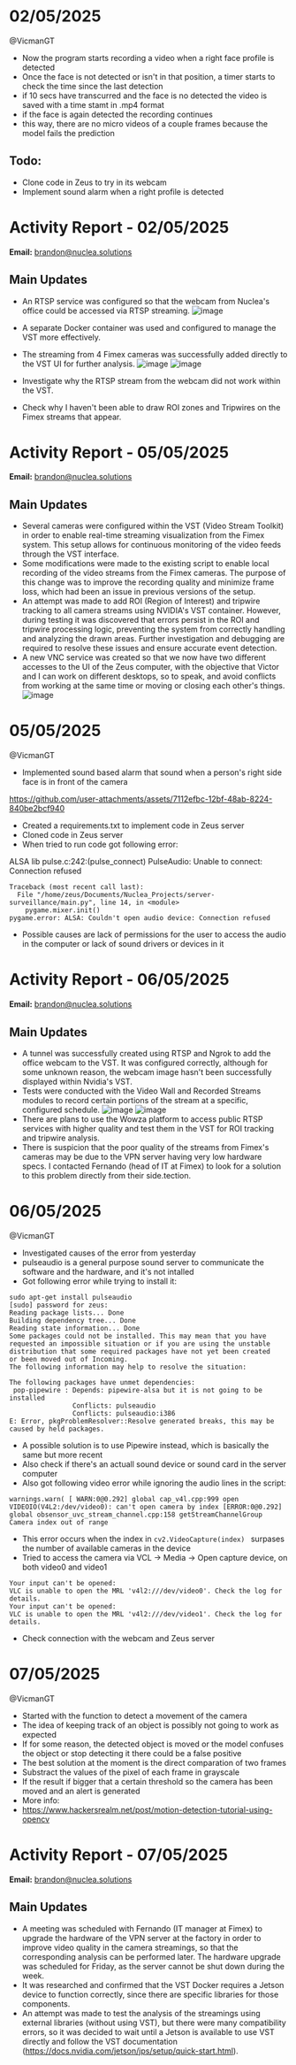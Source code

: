 # 02/05/2025
@VicmanGT
- Now the program starts recording a video when a right face profile is detected
- Once the face is not detected or isn't in that position, a timer starts to check the time since the last detection
- if 10 secs have transcurred and the face is no detected the video is saved with a time stamt in .mp4 format
- if the face is again detected the recording continues
- this way, there are no micro videos of a couple frames because the model fails the prediction

## Todo: 
- Clone code in Zeus to try in its webcam
- Implement sound alarm when a right profile is detected

# Activity Report - 02/05/2025

**Email:** brandon@nuclea.solutions

## Main Updates
- An RTSP service was configured so that the webcam from Nuclea's office could be accessed via RTSP streaming.
  ![image](https://github.com/user-attachments/assets/b61ce0a9-2fab-4214-b8f6-0b5952fc7410)

- A separate Docker container was used and configured to manage the VST more effectively.
- The streaming from 4 Fimex cameras was successfully added directly to the VST UI for further analysis.
  ![image](https://github.com/user-attachments/assets/ecb63238-7012-470d-85f0-bb0adc70357e)
  ![image](https://github.com/user-attachments/assets/dc4d4c34-1403-49ae-a588-eb566a55e01b)

- Investigate why the RTSP stream from the webcam did not work within the VST.
- Check why I haven't been able to draw ROI zones and Tripwires on the Fimex streams that appear.

# Activity Report - 05/05/2025

**Email:** brandon@nuclea.solutions

## Main Updates
- Several cameras were configured within the VST (Video Stream Toolkit) in order to enable real-time streaming visualization from the Fimex system. This setup allows for continuous monitoring of the video feeds through the VST interface.
- Some modifications were made to the existing script to enable local recording of the video streams from the Fimex cameras. The purpose of this change was to improve the recording quality and minimize frame loss, which had been an issue in previous versions of the setup.
- An attempt was made to add ROI (Region of Interest) and tripwire tracking to all camera streams using NVIDIA's VST container. However, during testing it was discovered that errors persist in the ROI and tripwire processing logic, preventing the system from correctly handling and analyzing the drawn areas. Further investigation and debugging are required to resolve these issues and ensure accurate event detection.
- A new VNC service was created so that we now have two different accesses to the UI of the Zeus computer, with the objective that Victor and I can work on different desktops, so to speak, and avoid conflicts from working at the same time or moving or closing each other's things.
 ![image](https://github.com/user-attachments/assets/125e015f-c551-4516-8417-7bdf34c7da2e)

# 05/05/2025
@VicmanGT
- Implemented sound based alarm that sound when a person's right side face is in front of the camera

https://github.com/user-attachments/assets/7112efbc-12bf-48ab-8224-840be2bcf940


- Created a requirements.txt to implement code in Zeus server
- Cloned code in Zeus server
- When tried to run code got following error: 

ALSA lib pulse.c:242:(pulse_connect) PulseAudio: Unable to connect: Connection refused
```
Traceback (most recent call last):
  File "/home/zeus/Documents/Nuclea_Projects/server-surveillance/main.py", line 14, in <module>
    pygame.mixer.init()
pygame.error: ALSA: Couldn't open audio device: Connection refused
```
- Possible causes are lack of permissions for the user to access the audio in the computer or lack of sound drivers or devices in it

# Activity Report - 06/05/2025

**Email:** brandon@nuclea.solutions

## Main Updates
- A tunnel was successfully created using RTSP and Ngrok to add the office webcam to the VST. It was configured correctly, although for some unknown reason, the webcam image hasn't been successfully displayed within Nvidia's VST.
- Tests were conducted with the Video Wall and Recorded Streams modules to record certain portions of the stream at a specific, configured schedule.
  ![image](https://github.com/user-attachments/assets/b94d2d02-5593-4c79-8494-13076f8bdb1c)
  ![image](https://github.com/user-attachments/assets/d9771467-008e-4401-8588-bc900a65ca02)
- There are plans to use the Wowza platform to access public RTSP services with higher quality and test them in the VST for ROI tracking and tripwire analysis.
- There is suspicion that the poor quality of the streams from Fimex's cameras may be due to the VPN server having very low hardware specs. I contacted Fernando (head of IT at Fimex) to look for a solution to this problem directly from their side.tection.

# 06/05/2025
@VicmanGT
- Investigated causes of the error from yesterday
- pulseaudio is a general purpose sound server to communicate the software and the hardware, and it's not intalled
- Got following error while trying to install it:
```
sudo apt-get install pulseaudio
[sudo] password for zeus: 
Reading package lists... Done
Building dependency tree... Done
Reading state information... Done
Some packages could not be installed. This may mean that you have
requested an impossible situation or if you are using the unstable
distribution that some required packages have not yet been created
or been moved out of Incoming.
The following information may help to resolve the situation:

The following packages have unmet dependencies:
 pop-pipewire : Depends: pipewire-alsa but it is not going to be installed
                Conflicts: pulseaudio
                Conflicts: pulseaudio:i386
E: Error, pkgProblemResolver::Resolve generated breaks, this may be caused by held packages.
```
- A possible solution is to use Pipewire instead, which is basically the same but more recent
- Also check if there's an actuall sound device or sound card in the server computer
- Also got following video error while ignoring the audio lines in the script:
```
warnings.warn( [ WARN:0@0.292] global cap_v4l.cpp:999 open VIDEOIO(V4L2:/dev/video0): can't open camera by index [ERROR:0@0.292] global obsensor_uvc_stream_channel.cpp:158 getStreamChannelGroup Camera index out of range
```
- This error occurs when the index in ```cv2.VideoCapture(index) ``` surpases the number of available cameras in the device
- Tried to access the camera via VCL -> Media -> Open capture device, on both video0 and video1
```
Your input can't be opened:
VLC is unable to open the MRL 'v4l2:///dev/video0'. Check the log for details.
Your input can't be opened:
VLC is unable to open the MRL 'v4l2:///dev/video1'. Check the log for details.
```
- Check connection with the webcam and Zeus server

# 07/05/2025
@VicmanGT
- Started with the function to detect a movement of the camera
- The idea of keeping track of an object is possibly not going to work as expected
- If for some reason, the detected object is moved or the model confuses the object or stop detecting it there could be a false positive
- The best solution at the moment is the direct comparation of two frames
- Substract the values of the pixel of each frame in grayscale
- If the result if bigger that a certain threshold so the camera has been moved and an alert is generated
- More info:
- https://www.hackersrealm.net/post/motion-detection-tutorial-using-opencv

# Activity Report - 07/05/2025

**Email:** brandon@nuclea.solutions

## Main Updates
- A meeting was scheduled with Fernando (IT manager at Fimex) to upgrade the hardware of the VPN server at the factory in order to improve video quality in the camera streamings, so that the corresponding analysis can be performed later. The hardware upgrade was scheduled for Friday, as the server cannot be shut down during the week.
- It was researched and confirmed that the VST Docker requires a Jetson device to function correctly, since there are specific libraries for those components.
- An attempt was made to test the analysis of the streamings using external libraries (without using VST), but there were many compatibility errors, so it was decided to wait until a Jetson is available to use VST directly and follow the VST documentation (https://docs.nvidia.com/jetson/jps/setup/quick-start.html).
